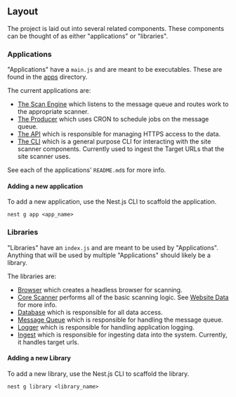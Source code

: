 ## Layout
The project is laid out into several related components. These components can be thought of as either "applications" or "libraries". 

### Applications
"Applications" have a `main.js` and are meant to be executables. These are found in the [apps](./apps) directory.

The current applications are:
* [The Scan Engine](../apps/scan-engine) which listens to the message queue and routes work to the appropriate scanner.
* [The  Producer](../apps/producer) which uses CRON to schedule jobs on the message queue. 
* [The API](../apps/api) which is responsible for managing HTTPS access to the data.
* [The CLI](../apps/cli) which is a general purpose CLI for interacting with the site scanner components. Currently used to ingest the Target URLs that the site scanner uses.

See each of the applications' `README.md`s for more info.

#### Adding a new application
To add a new application, use the Nest.js CLI to scaffold the application. 

`nest g app <app_name>`

### Libraries
"Libraries" have an `index.js` and are meant to be used by "Applications". Anything that will be used by multiple "Applications" should likely be a library.

The libraries are:

* [Browser](../libs/browser) which creates a headless browser for scanning.
* [Core Scanner](../libs/core-scanner) performs all of the basic scanning logic. See [Website Data](https://github.com/18F/site-scanning-documentation/blob/main/about/website-data.md) for more info. 
* [Database](../libs/database) which is responsible for all data access. 
* [Message Queue](../libs/message-queue) which is responsible for handling the message queue.
* [Logger](../libs/logger) which is responsible for handling application logging.
* [Ingest](../libs/ingest) which is responsible for ingesting data into the system. Currently, it handles target urls.

#### Adding a new Library
To add a new library, use the Nest.js CLI to scaffold the library.

`nest g library <library_name>`


